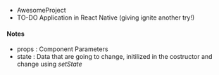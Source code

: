 * AwesomeProject
* TO-DO Application in React Native (giving ignite another try!)

#### Notes
* props : Component Parameters
* state : Data that are going to change, initilized in the costructor and change using *setState*
